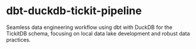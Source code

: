 # dbt-duckdb-tickit-pipeline
Seamless data engineering workflow using dbt with DuckDB for the TickitDB schema, focusing on local data lake development and robust data practices.

